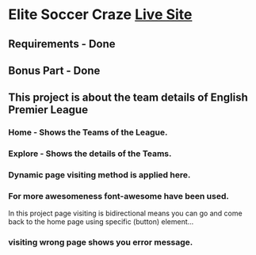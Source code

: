 # Elite Soccer Craze [Live Site](https://youthful-hawking-c6635a.netlify.app/)

## Requirements - Done
## Bonus Part - Done

## This project is about the team details of English Premier League

### Home - Shows the Teams of the League.
### Explore - Shows the details of the Teams.
### Dynamic page visiting method is applied here.
### For more awesomeness font-awesome have been used.

In this project page visiting is bidirectional means you can go and come back to the home page using specific (button) element... 

### visiting wrong page shows you error message.



